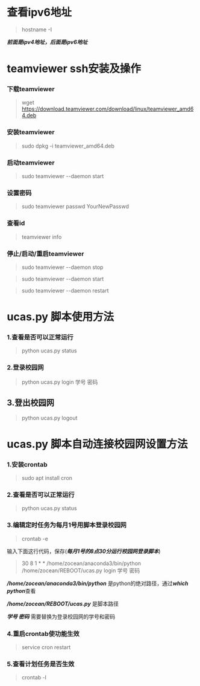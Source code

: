 # 查看ipv6地址
>hostname -I

***前面是ipv4地址，后面是ipv6地址***

# teamviewer ssh安装及操作

### 下载teamviewer
>wget https://download.teamviewer.com/download/linux/teamviewer_amd64.deb

### 安装teamviewer
>sudo dpkg -i teamviewer_amd64.deb

### 启动teamviewer
>sudo teamviewer --daemon start

### 设置密码
>sudo teamviewer passwd YourNewPasswd

### 查看id
>teamviewer info

### 停止/启动/重启teamviewer
>sudo teamviewer --daemon stop

>sudo teamviewer --daemon start

>sudo teamviewer --daemon restart

# ucas.py 脚本使用方法

### 1.查看是否可以正常运行
>python ucas.py status

### 2.登录校园网
>python ucas.py login 学号 密码

## 3.登出校园网
>python ucas.py logout

# ucas.py 脚本自动连接校园网设置方法
### 1.安装crontab
>sudo apt install cron

### 2.查看是否可以正常运行
>python ucas.py status 

### 3.编辑定时任务为每月1号用脚本登录校园网
>crontab -e

输入下面这行代码，保存(***每月1号的8点30分运行校园网登录脚本***)
>30 8 1 * * /home/zocean/anaconda3/bin/python /home/zocean/REBOOT/ucas.py login 学号 密码

***/home/zocean/anaconda3/bin/python*** 是python的绝对路径，通过***which python***查看

***/home/zocean/REBOOT/ucas.py*** 是脚本路径

***学号 密码*** 需要替换为登录校园网的学号和密码


### 4.重启crontab使功能生效
>service cron restart


### 5.查看计划任务是否生效
>crontab -l


